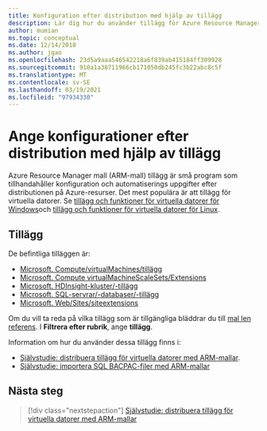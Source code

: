 ```yaml
---
title: Konfiguration efter distribution med hjälp av tillägg
description: Lär dig hur du använder tillägg för Azure Resource Manager mall (ARM-mall) för att tillhandahålla konfigurationer efter distribution.
author: mumian
ms.topic: conceptual
ms.date: 12/14/2018
ms.author: jgao
ms.openlocfilehash: 23d5a9aaa546542218a6f839ab415184ff309928
ms.sourcegitcommit: 910a1a38711966cb171050db245fc3b22abc8c5f
ms.translationtype: MT
ms.contentlocale: sv-SE
ms.lasthandoff: 03/19/2021
ms.locfileid: "97934330"
---
```

# <a name="provide-post-deployment-configurations-by-using-extensions"></a>Ange konfigurationer efter distribution med hjälp av tillägg

Azure Resource Manager mall (ARM-mall) tillägg är små program som tillhandahåller konfiguration och automatiserings uppgifter efter distributionen på Azure-resurser. Det mest populära är att tillägg för virtuella datorer. Se [tillägg och funktioner för virtuella datorer för Windows](../../virtual-machines/extensions/features-windows.md)och [tillägg och funktioner för virtuella datorer för Linux](../../virtual-machines/extensions/features-linux.md).

## <a name="extensions"></a>Tillägg

De befintliga tilläggen är:

- [Microsoft. Compute/virtualMachines/tillägg](/azure/templates/microsoft.compute/2018-10-01/virtualmachines/extensions)
- [Microsoft. Compute virtualMachineScaleSets/Extensions](/azure/templates/microsoft.compute/2018-10-01/virtualmachinescalesets/extensions)
- [Microsoft. HDInsight-kluster/-tillägg](/azure/templates/microsoft.hdinsight/2018-06-01-preview/clusters)
- [Microsoft. SQL-servrar/-databaser/-tillägg](/azure/templates/microsoft.sql/2014-04-01/servers/databases/extensions)
- [Microsoft. Web/Sites/siteextensions](/azure/templates/microsoft.web/2016-08-01/sites/siteextensions)

Om du vill ta reda på vilka tillägg som är tillgängliga bläddrar du till [mal len referens](/azure/templates/). I **Filtrera efter rubrik**, ange **tillägg**.

Information om hur du använder dessa tillägg finns i:

- [Självstudie: distribuera tillägg för virtuella datorer med ARM-mallar](template-tutorial-deploy-vm-extensions.md).
- [Självstudie: importera SQL BACPAC-filer med ARM-mallar](template-tutorial-deploy-sql-extensions-bacpac.md)

## <a name="next-steps"></a>Nästa steg

> [!div class="nextstepaction"]
> [Självstudie: distribuera tillägg för virtuella datorer med ARM-mallar](template-tutorial-deploy-vm-extensions.md)
